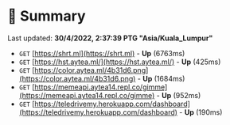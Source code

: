 # 📖 Summary
Last updated: **30/4/2022, 2:37:39 PTG "Asia/Kuala_Lumpur"**

- `GET` [https://shrt.ml](https://shrt.ml) - **Up** (6763ms)
- `GET` [https://hst.aytea.ml/](https://hst.aytea.ml/) - **Up** (425ms)
- `GET` [https://color.aytea.ml/4b31d6.png](https://color.aytea.ml/4b31d6.png) - **Up** (1684ms)
- `GET` [https://memeapi.aytea14.repl.co/gimme](https://memeapi.aytea14.repl.co/gimme) - **Up** (952ms)
- `GET` [https://teledrivemy.herokuapp.com/dashboard](https://teledrivemy.herokuapp.com/dashboard) - **Up** (190ms)

